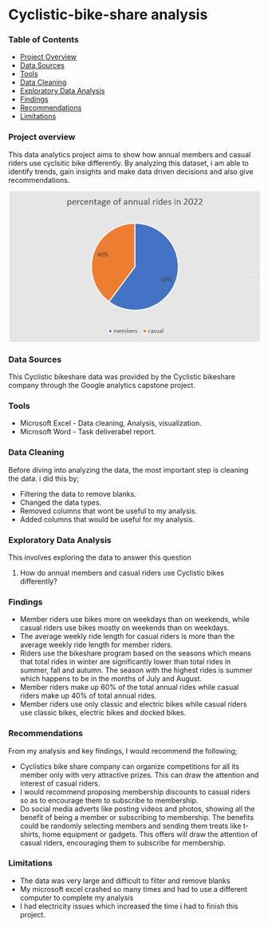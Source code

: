 # Cyclistic-bike-share analysis

### Table of Contents
- [Project Overview](#project-overview)
- [Data Sources](#data-sources)
- [Tools](#tools)
- [Data Cleaning](#data-cleaning)
- [Exploratory Data Analysis](#exploratory-data-analysis)
- [Findings](#findings)
- [Recommendations](#recommendations)
- [Limitations](#limitations)

 
### Project overview

This data analytics project aims to show how annual members and casual riders use cyclsitic bike differently. By analyzing this dataset, i am able to identify trends, gain insights and make data driven decisions and also give recommendations.

![alt](https://github.com/Awasume-Marylin/Cyclistic-bike-share/blob/eb73f1ec80d7fd37d597b5e6ca99823542d59eb5/Charts/Total_percentage_annual_rides.png)

### Data Sources

This Cyclistic bikeshare data was provided by the Cyclistic bikeshare company through the Google analytics capstone project.

### Tools 

- Microsoft Excel - Data cleaning, Analysis, visualization.
- Microsoft Word - Task deliverabel report.

### Data Cleaning

Before diving into analyzing the data, the most important step is cleaning the data. i did this by;
- Filtering the data to remove blanks.
- Changed the data types.
- Removed columns that wont be useful to my analysis.
- Added columns that would be useful for my analysis.

### Exploratory Data Analysis

This involves exploring the data to answer this question
1) How do annual members and casual riders use Cyclistic bikes differently?

### Findings

-	Member riders use bikes more on weekdays than on weekends, while casual riders use bikes mostly on weekends than on weekdays.
-	The average weekly ride length for casual riders is more than the average weekly ride length for member riders.
-	Riders use the bikeshare program based on the seasons which means that total rides in winter are significantly lower than total rides in summer, fall and autumn. The season with the highest rides is summer which happens to be in the months of July and August.
-	Member riders make up 60% of the total annual rides while casual riders make up 40% of total annual rides.
-	Member riders use only classic and electric bikes while casual riders use classic bikes, electric bikes and docked bikes.

### Recommendations

From my analysis and key findings, I would recommend the following;
-	Cyclistics bike share company can organize competitions for all its member only with very attractive prizes. This can draw the attention and interest of casual riders.
-	I would recommend proposing membership discounts to casual riders so as to encourage them to subscribe to membership.
-	Do social media adverts like posting videos and photos, showing all the benefit of being a member or subscribing to membership. The benefits could be randomly selecting members and sending them treats like t-shirts, home equipment or gadgets. This offers will draw the attention of casual riders, encouraging them to subscribe for membership.

### Limitations
- The data was very large and difficult to filter and remove blanks
- My microsoft excel crashed so many times and had to use a different computer to complete my analysis
- I had electricity issues which increased the time i had to finish this project.



